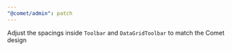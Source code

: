 ```yaml
---
"@comet/admin": patch
---
```


Adjust the spacings inside `Toolbar` and `DataGridToolbar` to match the Comet design
